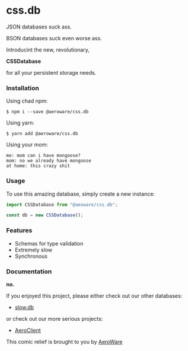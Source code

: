 # css.db

JSON databases suck ass.

BSON databases suck even worse ass.

Introducint the new, revolutionary,

**CSSDatabase**

for all your persistent storage needs.

### Installation

Using chad npm:

```
$ npm i --save @aeroware/css.db
```

Using yarn:

```
$ yarn add @aeroware/css.db
```

Using your mom:

```
me: mom can i have mongoose?
mom: no we already have mongoose
at home: this crazy shit
```

### Usage

To use this amazing database, simply create a new instance:

```js
import CSSDatabase from "@aeoware/css.db";

const db = new CSSDatabase();
```

### Features

-   Schemas for type validation
-   Extremely slow
-   Synchronous

### Documentation

**no.**

If you enjoyed this project, please either check out our other databases:

-   [slow.db](https://www.npmjs.com/package/@aeroware/slow.db)

or check out our more serious projects:

-   [AeroClient](https://www.npmjs.com/package/@aeroware/aeroclient)

This comic relief is brought to you by [AeroWare](https://aero-ware.github.io/)
